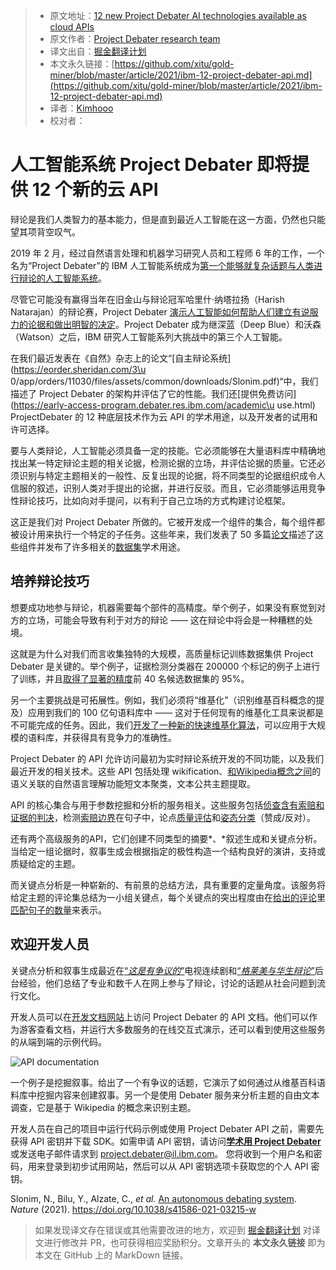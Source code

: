 > * 原文地址：[12 new Project Debater AI technologies available as cloud APIs](https://www.ibm.com/blogs/research/2021/03/project-debater-api/)
> * 原文作者：[Project Debater research team](https://www.ibm.com/blogs/research/author/project-debateril-ibm-com/)
> * 译文出自：[掘金翻译计划](https://github.com/xitu/gold-miner)
> * 本文永久链接：[https://github.com/xitu/gold-miner/blob/master/article/2021/ibm-12-project-debater-api.md](https://github.com/xitu/gold-miner/blob/master/article/2021/ibm-12-project-debater-api.md)
> * 译者：[Kimhooo](https://github.com/Kimhooo)
> * 校对者：

# 人工智能系统 Project Debater 即将提供 12 个新的云 API

辩论是我们人类智力的基本能力，但是直到最近人工智能在这一方面，仍然也只能望其项背空叹气。

2019 年 2 月，经过自然语言处理和机器学习研究人员和工程师 6 年的工作，一个名为“Project Debater”的 IBM 人工智能系统成为[第一个能够就复杂话题与人类进行辩论的人工智能系统](https://ibm.biz/debater-event)。

尽管它可能没有赢得当年在旧金山与辩论冠军哈里什·纳塔拉扬（Harish Natarajan）的辩论赛，Project Debater [演示人工智能如何帮助人们建立有说服力的论据和做出明智的决定](https://ibm-research.medium.com/augmenting-humans-ibms-project-debater-ai-gives-human-debating-teams-a-hand-at-cambridge-69a29bcd4eff)。Project Debater 成为继深蓝（Deep Blue）和沃森（Watson）之后，IBM 研究人工智能系列大挑战中的第三个人工智能。

在我们最近发表在《自然》杂志上的论文“[自主辩论系统](https://eorder.sheridan.com/3\u 0/app/orders/11030/files/assets/common/downloads/Slonim.pdf)“中，我们描述了 Project Debater 的架构并评估了它的性能。我们还[提供免费访问](https://early-access-program.debater.res.ibm.com/academic\u use.html) ProjectDebater 的 12 种底层技术作为云 API 的学术用途，以及开发者的试用和许可选择。

要与人类辩论，人工智能必须具备一定的技能。它必须能够在大量语料库中精确地找出某一特定辩论主题的相关论据，检测论据的立场，并评估论据的质量。它还必须识别与特定主题相关的一般性、反复出现的论据，将不同类型的论据组织成令人信服的叙述，识别人类对手提出的论据，并进行反驳。而且，它必须能够运用竞争性辩论技巧，比如向对手提问，以有利于自己立场的方式构建讨论框架。

这正是我们对 Project Debater 所做的。它被开发成一个组件的集合，每个组件都被设计用来执行一个特定的子任务。这些年来，我们发表了 50 多篇[论文](https://www.research.ibm.com/artificial-intelligence/project-debater/research/)描述了这些组件并发布了许多相关的[数据集](https://www.research.ibm.com/haifa/dept/vst/debating_data.shtml)学术用途。

## 培养辩论技巧

想要成功地参与辩论，机器需要每个部件的高精度。举个例子，如果没有察觉到对方的立场，可能会导致有利于对方的辩论 —— 这在辩论中将会是一种糟糕的处境。

这就是为什么对我们而言收集独特的大规模，高质量标记训练数据集供 Project Debater 是关键的。举个例子，证据检测分类器在 200000 个标记的例子上进行了训练，并且[取得了显著的精度](https://arxiv.org/abs/1911.10763)前 40 名候选数据集的 95%。

另一个主要挑战是可拓展性。例如，我们必须将“维基化”（识别维基百科概念的提及）应用到我们的 100 亿句语料库中 —— 这对于任何现有的维基化工具来说都是不可能完成的任务。因此，我们[开发了一种新的快速维基化算法](https://arxiv.org/abs/1908.06785)，可以应用于大规模的语料库，并获得具有竞争力的准确性。

Project Debater 的 API 允许访问最初为实时辩论系统开发的不同功能，以及我们最近开发的相关技术。这些 API 包括处理 wikification、[和Wikipedia概念之间](https://www.aclweb.org/anthology/L18-1408.pdf)的语义关联的自然语言理解功能短文本聚类，文本公共主题提取。

API 的核心集合与用于参数挖掘和分析的服务相关。这些服务包括[侦查含有索赔和证据的判决](https://www.google.com/url?sa=t&rct=j&q=&esrc=s&source=web&cd=&ved=2ahUKEwjezKWPgbXvAhU1JMUKHXjwDQkQFjAAegQIAhAD&url=https%3A%2F%2Farxiv.org%2Fabs%2F1911.10763&usg=AOvVaw0eUm-tVPfKf0OpVrVKvSWh)，检测[索赔边界](https://www.aclweb.org/anthology/C14-1141/)在句子中，论点[质量评估](https://www.google.com/url?sa=t&rct=j&q=&esrc=s&source=web&cd=&ved=2ahUKEwi43fGrgbXvAhVL2KQKHZt2BLUQFjABegQIAxAD&url=https%3A%2F%2Farxiv.org%2Fabs%2F1911.11408&usg=AOvVaw2vnRuQaiZZ4yLfqoQ4GFur)和[姿态分类](https://www.aclweb.org/anthology/E17-1024.pdf)（赞成/反对）。

还有两个高级服务的API，它们创建不同类型的摘要*、*叙述生成和关键点分析。当给定一组论据时，叙事生成会根据指定的极性构造一个结构良好的演讲，支持或质疑给定的主题。

而关键点分析是一种崭新的、有前景的总结方法，具有重要的定量角度。该服务将给定主题的评论集总结为一小组关键点，每个关键点的突出程度由在[给出的评论](https://www.aclweb.org/anthology/2020.emnlp-main.3.pdf)里[匹配句子的数量](https://www.aclweb.org/anthology/2020.acl-main.371.pdf)来表示。

## 欢迎开发人员

关键点分析和叙事生成最近在[“*这是有争议的*”](https://www.research.ibm.com/artificial-intelligence/project-debater/thats-debatable/)电视连续剧和[“*格莱美与华生辩论*”](https://www.grammy.com/watson)后台经验，他们总结了专业和数千人在网上参与了辩论，讨论的话题从社会问题到流行文化。

开发人员可以在[开发文档网站](https://early-access-program.debater.res.ibm.com/)上访问 Project Debater 的 API 文档。他们可以作为游客查看文档，并运行大多数服务的在线交互式演示，还可以看到使用这些服务的从端到端的示例代码。

![API documentation](https://www.ibm.com/blogs/research/wp-content/uploads/2021/03/debater-getting-started.jpg)

一个例子是挖掘叙事。给出了一个有争议的话题，它演示了如何通过从维基百科语料库中挖掘内容来创建叙事。另一个是使用 Debater 服务来分析主题的自由文本调查，它是基于 Wikipedia 的概念来识别主题。

开发人员在自己的项目中运行代码示例或使用 Project Debater API 之前，需要先获得 API 密钥并下载 SDK。如需申请 API 密钥，请访问[**学术用 Project Debater**](https://early-access-program.debater.res.ibm.com/academic_use.html) 或发送电子邮件请求到 [project.debater@il.ibm.com](mailto:project.debater@il.ibm.com)。 您将收到一个用户名和密码，用来登录到初步试用网站，然后可以从 API 密钥选项卡获取您的个人 API 密钥。

Slonim, N., Bilu, Y., Alzate, C., *et al.* [An autonomous debating system](https://eorder.sheridan.com/3_0/app/orders/11030/files/assets/common/downloads/Slonim.pdf). *Nature* (2021). https://doi.org/10.1038/s41586-021-03215-w

> 如果发现译文存在错误或其他需要改进的地方，欢迎到 [掘金翻译计划](https://github.com/xitu/gold-miner) 对译文进行修改并 PR，也可获得相应奖励积分。文章开头的 **本文永久链接** 即为本文在 GitHub 上的 MarkDown 链接。
